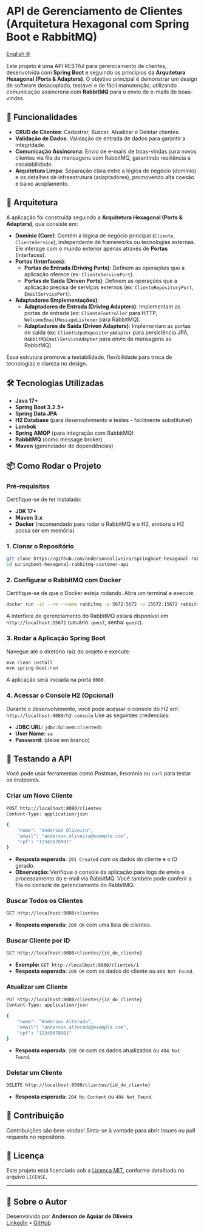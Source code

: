 # API de Gerenciamento de Clientes (Arquitetura Hexagonal com Spring Boot e RabbitMQ)

[English 🌐](README.md)

Este projeto é uma API RESTful para gerenciamento de clientes, desenvolvida com **Spring Boot** e seguindo os princípios da **Arquitetura Hexagonal (Ports & Adapters)**. O objetivo principal é demonstrar um design de software desacoplado, testável e de fácil manutenção, utilizando comunicação assíncrona com **RabbitMQ** para o envio de e-mails de boas-vindas.

## 🚀 Funcionalidades

  * **CRUD de Clientes**: Cadastrar, Buscar, Atualizar e Deletar clientes.
  * **Validação de Dados**: Validação de entrada de dados para garantir a integridade.
  * **Comunicação Assíncrona**: Envio de e-mails de boas-vindas para novos clientes via fila de mensagens com RabbitMQ, garantindo resiliência e escalabilidade.
  * **Arquitetura Limpa**: Separação clara entre a lógica de negócio (domínio) e os detalhes de infraestrutura (adaptadores), promovendo alta coesão e baixo acoplamento.

## 📐 Arquitetura

A aplicação foi construída seguindo a **Arquitetura Hexagonal (Ports & Adapters)**, que consiste em:

  * **Domínio (Core)**: Contém a lógica de negócio principal (`Cliente`, `ClienteService`), independente de frameworks ou tecnologias externas. Ele interage com o mundo exterior apenas através de **Portas** (interfaces).
  * **Portas (Interfaces)**:
      * **Portas de Entrada (Driving Ports)**: Definem as operações que a aplicação oferece (ex: `ClienteServicePort`).
      * **Portas de Saída (Driven Ports)**: Definem as operações que a aplicação precisa de serviços externos (ex: `ClienteRepositoryPort`, `EmailServicePort`).
  * **Adaptadores (Implementações)**:
      * **Adaptadores de Entrada (Driving Adapters)**: Implementam as portas de entrada (ex: `ClienteController` para HTTP, `WelcomeEmailMessageListener` para RabbitMQ).
      * **Adaptadores de Saída (Driven Adapters)**: Implementam as portas de saída (ex: `ClienteJpaRepositoryAdapter` para persistência JPA, `RabbitMQEmailServiceAdapter` para envio de mensagens ao RabbitMQ).

Essa estrutura promove a testabilidade, flexibilidade para troca de tecnologias e clareza no design.

## 🛠️ Tecnologias Utilizadas

  * **Java 17+**
  * **Spring Boot 3.2.5+**
  * **Spring Data JPA**
  * **H2 Database** (para desenvolvimento e testes - facilmente substituível)
  * **Lombok**
  * **Spring AMQP** (para integração com RabbitMQ)
  * **RabbitMQ** (como message broker)
  * **Maven** (gerenciador de dependências)

## 📦 Como Rodar o Projeto

### Pré-requisitos

Certifique-se de ter instalado:

  * **JDK 17+**
  * **Maven 3.x**
  * **Docker** (recomendado para rodar o RabbitMQ e o H2, embora o H2 possa ser em memória)

### 1\. Clonar o Repositório

```bash
git clone https://github.com/andersonaoliveira/springboot-hexagonal-rabbitmq-customer-api.git
cd springboot-hexagonal-rabbitmq-customer-api
```

### 2\. Configurar o RabbitMQ com Docker

Certifique-se de que o Docker esteja rodando.
Abra um terminal e execute:

```bash
docker run -it --rm --name rabbitmq -p 5672:5672 -p 15672:15672 rabbitmq:3-management
```

A interface de gerenciamento do RabbitMQ estará disponível em `http://localhost:15672` (usuário: `guest`, senha: `guest`).

### 3\. Rodar a Aplicação Spring Boot

Navegue até o diretório raiz do projeto e execute:

```bash
mvn clean install
mvn spring-boot:run
```

A aplicação será iniciada na porta `8080`.

### 4\. Acessar o Console H2 (Opcional)

Durante o desenvolvimento, você pode acessar o console do H2 em:
`http://localhost:8080/h2-console`
Use as seguintes credenciais:

  * **JDBC URL:** `jdbc:h2:mem:clientedb`
  * **User Name:** `sa`
  * **Password:** (deixe em branco)

## 🧪 Testando a API

Você pode usar ferramentas como Postman, Insomnia ou `curl` para testar os endpoints.

### Criar um Novo Cliente

```bash
POST http://localhost:8080/clientes
Content-Type: application/json

{
    "nome": "Anderson Oliveira",
    "email": "anderson.oliveira@exemplo.com",
    "cpf": "12345678901"
}
```

  * **Resposta esperada:** `201 Created` com os dados do cliente e o ID gerado.
  * **Observação:** Verifique o console da aplicação para logs de envio e processamento do e-mail via RabbitMQ. Você também pode conferir a fila no console de gerenciamento do RabbitMQ.

### Buscar Todos os Clientes

```bash
GET http://localhost:8080/clientes
```

  * **Resposta esperada:** `200 OK` com uma lista de clientes.

### Buscar Cliente por ID

```bash
GET http://localhost:8080/clientes/{id_do_cliente}
```

  * **Exemplo:** `GET http://localhost:8080/clientes/1`
  * **Resposta esperada:** `200 OK` com os dados do cliente ou `404 Not Found`.

### Atualizar um Cliente

```bash
PUT http://localhost:8080/clientes/{id_do_cliente}
Content-Type: application/json

{
    "nome": "Anderson Alterado",
    "email": "anderson.alterado@exemplo.com",
    "cpf": "12345678901"
}
```

  * **Resposta esperada:** `200 OK` com os dados atualizados ou `404 Not Found`.

### Deletar um Cliente

```bash
DELETE http://localhost:8080/clientes/{id_do_cliente}
```

  * **Resposta esperada:** `204 No Content` ou `404 Not Found`.

## 🤝 Contribuição

Contribuições são bem-vindas\! Sinta-se à vontade para abrir issues ou pull requests no repositório.

## 📝 Licença

Este projeto está licenciado sob a [Licença MIT](https://www.google.com/search?q=https://github.com/andersonaoliveira/springboot-hexagonal-rabbitmq-customer-api/blob/main/LICENSE), conforme detalhado no arquivo `LICENSE`.

-----

## 👤 Sobre o Autor

Desenvolvido por **Anderson de Aguiar de Oliveira**  
[LinkedIn](https://www.linkedin.com/in/anderson-de-aguiar-de-oliveira) • [GitHub](https://github.com/andersonaoliveira)
